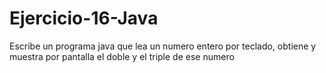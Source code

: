 # Ejercicio-16-Java
Escribe un programa java que lea un numero entero por teclado,  obtiene y muestra por pantalla el doble y el triple de ese numero
